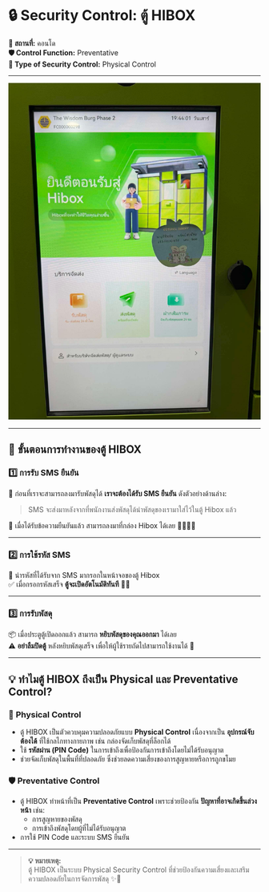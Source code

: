 # **🔒 Security Control: ตู้ HIBOX**

**📍 สถานที่:** คอนโด  
**🛡️ Control Function:** Preventative  
**🏢 Type of Security Control:** Physical Control  

---

![Hibox](img/hibox1.jpg)

---

## **📝 ขั้นตอนการทำงานของตู้ HIBOX**

### 1️⃣ การรับ SMS ยืนยัน  
📩 ก่อนที่เราจะสามารถลงมารับพัสดุได้ **เราจะต้องได้รับ SMS ยืนยัน** ดังตัวอย่างด้านล่าง:  
> SMS จะส่งมาหลังจากที่พนักงานส่งพัสดุได้นำพัสดุของเรามาใส่ไว้ในตู้ Hibox แล้ว  

📌 เมื่อได้รับข้อความยืนยันแล้ว สามารถลงมาที่กล่อง Hibox ได้เลย 🚶‍♂️🚶‍♀️  

---

### 2️⃣ การใช้รหัส SMS  
🔢 นำรหัสที่ได้รับจาก SMS มากรอกในหน้าจอของตู้ Hibox  
✅ เมื่อกรอกรหัสเสร็จ **ตู้จะเปิดอัตโนมัติทันที** 🚪✨  

---

### 3️⃣ การรับพัสดุ  
📦 เมื่อประตูตู้เปิดออกแล้ว สามารถ **หยิบพัสดุของคุณออกมา** ได้เลย  
⚠️ **อย่าลืมปิดตู้** หลังหยิบพัสดุเสร็จ เพื่อให้ผู้ใช้รายถัดไปสามารถใช้งานได้ 🙏  

---

## **💡 ทำไมตู้ HIBOX ถึงเป็น Physical และ Preventative Control?**

### 🔑 **Physical Control**  
- ตู้ HIBOX เป็นตัวควบคุมความปลอดภัยแบบ **Physical Control** เนื่องจากเป็น **อุปกรณ์จับต้องได้** ที่ใช้กลไกทางกายภาพ เช่น กล่องจัดเก็บพัสดุที่ล็อกได้  
- ใช้ **รหัสผ่าน (PIN Code)** ในการเข้าถึงเพื่อป้องกันการเข้าถึงโดยไม่ได้รับอนุญาต  
- ช่วยจัดเก็บพัสดุในพื้นที่ที่ปลอดภัย ซึ่งช่วยลดความเสี่ยงของการสูญหายหรือการถูกขโมย  

### 🛡️ **Preventative Control**  
- ตู้ HIBOX ทำหน้าที่เป็น **Preventative Control** เพราะช่วยป้องกัน **ปัญหาที่อาจเกิดขึ้นล่วงหน้า** เช่น:  
  - การสูญหายของพัสดุ 
  - การเข้าถึงพัสดุโดยผู้ที่ไม่ได้รับอนุญาต 
- การใช้ PIN Code และระบบ SMS ยืนยัน  

---

> **💡 หมายเหตุ:**  
ตู้ HIBOX เป็นระบบ Physical Security Control ที่ช่วยป้องกันความเสี่ยงและเสริมความปลอดภัยในการจัดการพัสดุ ✨🔐  
